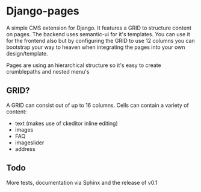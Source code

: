 Django-pages
============
A simple CMS extension for Django. It features a GRID to structure content on pages. The backend uses semantic-ui for
it's templates. You can use it for the frontend also but by configuring the GRID to use 12 columns you can bootstrap 
your way to heaven when integrating the pages into your own design/template.

Pages are using an hierarchical structure so it's easy to create crumblepaths and nested menu's

GRID?
-----
A GRID can consist out of up to 16 columns. Cells can contain a variety of content:
- text (makes use of ckeditor inline editing)
- images
- FAQ
- imageslider
- address

Todo
----
More tests, documentation via Sphinx and the release of v0.1
